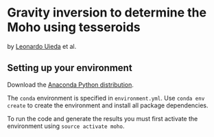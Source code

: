 # Gravity inversion to determine the Moho using tesseroids

by [Leonardo Uieda](http://www.leouieda.com) et al.

## Setting up your environment

Download the [Anaconda Python distribution](http://continuum.io/downloads#all).

The `conda` environment is specified in `environment.yml`. Use `conda env
create` to create the environment and install all package dependencies.

To run the code and generate the results you must first activate the
environment using `source activate moho`.
